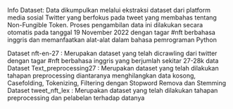 Info Dataset:
Data dikumpulkan melalui ekstraksi dataset dari platform media sosial Twitter yang berfokus pada tweet yang membahas tentang Non-Fungible Token. 
Proses pengambilan data ini dilakukan secara otomatis pada tanggal 19 November 2022 dengan tagar #nft berbahasa inggris dan memanfaatkan alat-alat dalam 
bahasa pemrograman Python

Dataset nft-en-27            : Merupakan dataset yang telah dicrawling dari twitter dengan tagar #nft berbahasa inggris yang berjumlah sekitar 27-28k data
Dataset Text_preprocessing27 : Merupakan dataset yang telah dilakukan tahapan preprocessing diantaranya menghilangkan data kosong, Casefolding, Tokenizing, Filtering dengan Stopword Remova dan Stemming
Dataset tweet_nft_lex        : Merupakan dataset yang telah dilakukan tahapan preprocessing dan pelabelan terhadap datanya
